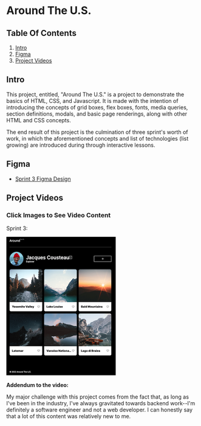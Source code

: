 # Around The U.S.

## Table Of Contents
1. [Intro](#intro)
2. [Figma](#figma)
4. [Project Videos](#project-videos)
  
## Intro
  
This project, entitled, "Around The U.S." is a project to demonstrate the basics
of HTML, CSS, and Javascript. It is made with the intention of introducing the concepts
of grid boxes, flex boxes, fonts, media queries, section definitions, modals, and
basic page renderings, along with other HTML and CSS concepts.

The end result of this project is the culmination of three sprint's worth of work,
in which the aforementioned concepts and list of technologies (list growing) are
introduced during through interactive lessons.
  
## Figma
  
* [Sprint 3 Figma Design](https://www.figma.com/file/ii4xxsJ0ghevUOcssTlHZv/Sprint-3%3A-Around-the-US?node-id=0%3A1)

## Project Videos
### __Click Images to See Video Content__


Sprint 3:  

[![](./images/README/Sprint_3.png)](https://www.youtube.com/watch?v=II7nWWtRcxE)

**Addendum to the video:**

My major challenge with this project comes from the fact that, as long as I've been
in the industry, I've always gravitated towards backend work--I'm definitely a software
engineer and not a web developer. I can honestly say that a lot of this content
was relatively new to me.